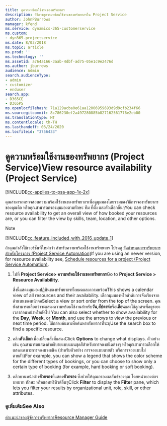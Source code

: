 ```yaml
---
title: ดูความพร้อมใช้งานของทรัพยากร
description: วิธีการดูความพร้อมใช้งานของทรัพยากรใน Project Service
author: JohnPBurrows
manager: kfend
ms.service: dynamics-365-customerservice
ms.custom:
- dyn365-projectservice
ms.date: 8/03/2018
ms.topic: article
ms.prod: ''
ms.technology: ''
ms.assetid: a764a166-3aab-4dbf-ad75-05e1c9e2476d
ms.author: jburrows
audience: Admin
search.audienceType:
- admin
- customizer
- enduser
search.app:
- D365CE
- D365PS
ms.openlocfilehash: 71a129acba0e61aa12006959693d9d9cfb234f66
ms.sourcegitcommit: 8c786230ef2a497280885b827162561776e2eb00
ms.translationtype: HT
ms.contentlocale: th-TH
ms.lasthandoff: 03/24/2020
ms.locfileid: "3756433"
---
```

# <a name="view-resource-availability-project-service"></a><span data-ttu-id="f640c-103">ดูความพร้อมใช้งานของทรัพยากร (Project Service)</span><span class="sxs-lookup"><span data-stu-id="f640c-103">View resource availability (Project Service)</span></span>

[!INCLUDE[cc-applies-to-psa-app-1x-2x](../includes/cc-applies-to-psa-app-1x-2x.md)]

<span data-ttu-id="f640c-104">คุณสามารถตรวจสอบความพร้อมใช้งานของทรัพยากรเพื่อดูมุมมองโดยรวมของวิธีการจองทรัพยากรของคุณคือ หรือคุณสามารถกรองมุมมองตามทักษะ ทีม ที่ตั้ง และตัวเลือกอื่นๆ</span><span class="sxs-lookup"><span data-stu-id="f640c-104">You can check resource availability to get an overall view of how booked your resources are, or you can filter the view by skills, team, location, and other options.</span></span>  
  
> [!NOTE]
> [!INCLUDE[cc_feature_included_with_2016_update_1](../includes/cc-feature-included-with-2016-update-1.md)]  
> 
>  <span data-ttu-id="f640c-105">ถ้าคุณกำลังใช้เวอร์ชันที่ใหม่กว่า สำหรับความพร้อมใช้งานทรัพยากร โปรดดู [จัดกำหนดการทรัพยากรสำหรับโครงการ (Project Service Automation)](../project-service/schedule-resources-project.md)</span><span class="sxs-lookup"><span data-stu-id="f640c-105">If you are using an newer version, for resource availability see, [Schedule resources for a project (Project Service Automation)](../project-service/schedule-resources-project.md).</span></span>  

1. <span data-ttu-id="f640c-106">ไปที่ **Project Service> ความพร้อมใช้งานของทรัพยากร**</span><span class="sxs-lookup"><span data-stu-id="f640c-106">Go to **Project Service > Resource Availability**.</span></span>  

    <span data-ttu-id="f640c-107">สิ่งนี้แสดงมุมมองปฏิทินของทรัพยากรทั้งหมดและความพร้อม</span><span class="sxs-lookup"><span data-stu-id="f640c-107">This shows a calendar view of all resources and their availability.</span></span> <span data-ttu-id="f640c-108">เลือกมุมมองหรือลำดับการจัดเรียงจากด้านบนของหน้าจอ</span><span class="sxs-lookup"><span data-stu-id="f640c-108">Select a view or sort order from the top of the screen.</span></span> <span data-ttu-id="f640c-109">คุณยังสามารถเลือกว่าจะแสดงความพร้อมใช้งานสำหรับ**วัน**,**สัปดาห์**หรือ**เดือน**และใช้ลูกศรเพื่อดูระยะเวลาก่อนหน้าหรือถัดไป </span><span class="sxs-lookup"><span data-stu-id="f640c-109">You can also select whether to show availability for the **Day**, **Week**, or **Month**, and use the arrows to view the previous or next time period.</span></span> <span data-ttu-id="f640c-110">ใช้กล่องค้นหาเพื่อค้นหาทรัพยากรที่ระบุ</span><span class="sxs-lookup"><span data-stu-id="f640c-110">Use the search box to find a specific resource.</span></span>  

2. <span data-ttu-id="f640c-111">คลิก**ตัวเลือก**เพื่อเปลี่ยนสิ่งที่แสดง</span><span class="sxs-lookup"><span data-stu-id="f640c-111">Click **Options** to change what displays.</span></span> <span data-ttu-id="f640c-112">ตัวอย่างเช่น คุณสามารถแสดงคำอธิบายแบบแผนชุดสีสำหรับการจองชนิดต่างๆ หรือคุณสามารถเลือกให้แสดงเฉพาะการจองบางชนิด (สำหรับตัวอย่าง การจองแบบตายตัว หรือการจองแบบไม่ตายตัว)</span><span class="sxs-lookup"><span data-stu-id="f640c-112">For example, you can show a legend that shows the color scheme for the different types of bookings, or you can choose to show only a certain type of booking (for example, hard booking or soft booking).</span></span>  

3. <span data-ttu-id="f640c-113">คลิกบานหน้าต่าง**ตัวกรอง**ที่แสดง**ตัวกรอง** ซึ่งช่วยให้คุณกรองผลลัพธ์ของคุณ โดยหน่วยองค์กร บทบาท ทักษะ หรือแอททริบิวต์อื่นๆ</span><span class="sxs-lookup"><span data-stu-id="f640c-113">Click **Filter** to display the **Filter** pane, which lets you filter your results by organizational unit, role, skill, or other attributes.</span></span>  

### <a name="see-also"></a><span data-ttu-id="f640c-114">ดูเพิ่มเติม</span><span class="sxs-lookup"><span data-stu-id="f640c-114">See Also</span></span>  
 [<span data-ttu-id="f640c-115">คำแนะนำของผู้จัดการทรัพยากร</span><span class="sxs-lookup"><span data-stu-id="f640c-115">Resource Manager Guide</span></span>](../project-service/resource-manager-guide.md)
